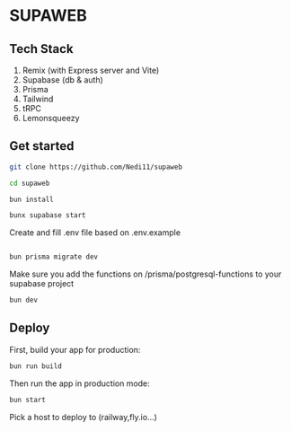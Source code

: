 # SUPAWEB

## Tech Stack

1. Remix (with Express server and Vite)
2. Supabase (db & auth)
3. Prisma
4. Tailwind
5. tRPC
6. Lemonsqueezy

## Get started

```sh
git clone https://github.com/Nedi11/supaweb

cd supaweb

bun install

bunx supabase start
```

Create and fill .env file based on .env.example

```sh

bun prisma migrate dev

```

Make sure you add the functions on /prisma/postgresql-functions to your supabase project

```sh
bun dev
```

## Deploy

First, build your app for production:

```sh
bun run build
```

Then run the app in production mode:

```sh
bun start
```

Pick a host to deploy to (railway,fly.io...)
